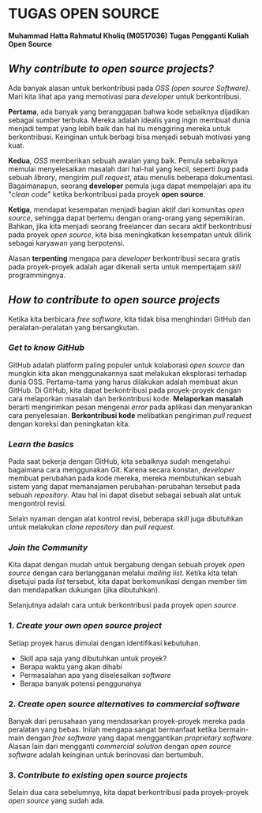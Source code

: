 
# TUGAS OPEN SOURCE
**Muhammad Hatta Rahmatul Kholiq (M0517036)**
**Tugas Pengganti Kuliah Open Source**

## _Why contribute to open source projects?_
Ada banyak alasan untuk berkontribusi pada _OSS (_open source_ Software)_. Mari kita lihat apa yang memotivasi para _developer_ untuk berkontribusi.

**Pertama**, ada banyak yang beranggapan bahwa kode sebaiknya dijadikan sebagai sumber terbuka. Mereka adalah idealis yang ingin membuat dunia menjadi tempat yang lebih baik dan hal itu menggiring mereka untuk berkontribusi. Keinginan untuk berbagi bisa menjadi sebuah motivasi yang kuat.

**Kedua**, _OSS_ memberikan sebuah awalan yang baik. Pemula sebaiknya memulai menyelesaikan masalah dari hal-hal yang kecil, seperti _bug_ pada sebuah _library_, mengirim _pull request_, atau menulis beberapa dokumentasi. Bagaimanapun, seorang __developer__ pemula juga dapat mempelajari apa itu "_clean code_" ketika berkontribusi pada proyek __open source__.

**Ketiga**, mendapat kesempatan menjadi bagian aktif dari komunitas _open source_, sehingga dapat bertemu dengan orang-orang yang sepemikiran. Bahkan, jika kita menjadi seorang freelancer dan secara aktif berkontribusi pada proyek _open source_, kita bisa meningkatkan kesempatan untuk dilirik sebagai karyawan yang berpotensi.

Alasan **terpenting** mengapa para _developer_ berkontribusi secara gratis pada proyek-proyek adalah agar dikenali serta untuk mempertajam _skill_ programmingnya.

## _How to contribute to open source projects_
Ketika kita berbicara _free software_, kita tidak bisa menghindari GitHub dan peralatan-peralatan yang bersangkutan.

### _Get to know GitHub_
GitHub adalah platform paling populer untuk kolaborasi _open source_ dan mungkin kita akan menggunakannya saat melakukan eksplorasi terhadap dunia OSS. Pertama-tama yang harus dilakukan adalah membuat akun GitHub. Di GitHub, kita dapat berkontribusi pada proyek-proyek dengan cara melaporkan masalah dan berkontribusi kode. **Melaporkan masalah** berarti mengirimkan pesan mengenai _error_ pada aplikasi dan menyarankan cara penyelesaian. **Berkontribusi kode** melibatkan pengiriman _pull request_ dengan koreksi dan peningkatan kita.

### _Learn the basics_
Pada saat bekerja dengan GitHub, kita sebaiknya sudah mengetahui bagaimana cara menggunakan Git. Karena secara konstan, _developer_ membuat perubahan pada kode mereka, mereka membutuhkan sebuah sistem yang dapat memanajamen perubahan-perubahan tersebut pada sebuah _repository_. Atau hal ini dapat disebut sebagai sebuah alat untuk mengontrol revisi.

Selain nyaman dengan alat kontrol revisi, beberapa _skill_ juga dibutuhkan untuk melakukan _clone repository_ dan _pull request_.

### _Join the Community_
Kita dapat dengan mudah untuk bergabung dengan sebuah proyek _open source_ dengan cara berlangganan melalui _mailing list_. Ketika kita telah disetujui pada _list_ tersebut, kita dapat berkomunikasi dengan member tim dan mendapatkan dukungan (jika dibutuhkan).

Selanjutnya adalah cara untuk berkontribusi pada proyek _open source_.
### 1. _Create your own open source project_
Setiap proyek harus dimulai dengan identifikasi kebutuhan.
- Skill apa saja yang dibutuhkan untuk proyek?
- Berapa waktu yang akan dihabi
- Permasalahan apa yang diselesaikan _software_
- Berapa banyak potensi penggunanya
### 2. _Create open source alternatives to commercial software_
Banyak dari perusahaan yang mendasarkan proyek-proyek mereka pada peralatan yang bebas. Inilah mengapa sangat bermanfaat ketika bermain-main dengan _free software_ yang dapat menggantikan _proprietary software_.
Alasan lain dari mengganti _commercial solution_ dengan _open source software_ adalah keinginan untuk berinovasi dan bertumbuh.
### 3. _Contribute to existing open source projects_
Selain dua cara sebelumnya, kita dapat berkontribusi pada proyek-proyek _open source_ yang sudah ada.